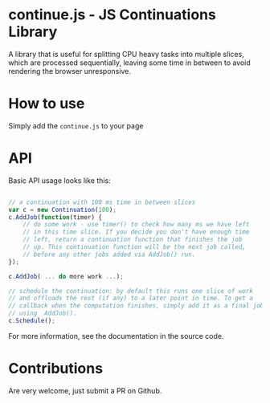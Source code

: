 continue.js - JS Continuations Library
================================================

A library that is useful for splitting CPU heavy tasks into multiple slices, which are processed sequentially, leaving some time in between to avoid rendering the browser unresponsive.

How to use
====

Simply add the `continue.js` to your page

API
====

Basic API usage looks like this:
```javascript

// a continuation with 100 ms time in between slices
var c = new Continuation(100);
c.AddJob(function(timer) {
    // do some work - use timer() to check how many ms we have left 
    // in this time slice. If you decide you don't have enough time
    // left, return a continuation function that finishes the job
    // up. This continuation function will be the next job called,
    // before any other jobs added via AddJob() run.
});

c.AddJob( ... do more work ...);

// schedule the continuation: by default this runs one slice of work 
// and offloads the rest (if any) to a later point in time. To get a 
// callback when the computation finishes, simply add it as a final job
// using  AddJob().
c.Schedule();
```
For more information, see the documentation in the source code.

Contributions
====

Are very welcome, just submit a PR on Github.

